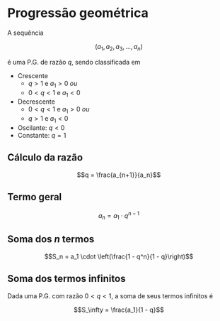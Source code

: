 # Progressão geométrica

A sequência

$$(a_1, a_2, a_3, \dots, a_n)$$

é uma P.G. de razão $q$, sendo classificada em

- Crescente
  - $q > 1$ e $a_1 > 0$ *ou*
  - $0 < q < 1$ e $a_1 < 0$
- Decrescente
  - $0 < q < 1$ e $a_1 > 0$ *ou*
  - $q > 1$ e $a_1 < 0$
- Oscilante: $q < 0$
- Constante: $q = 1$
  
## Cálculo da razão
$$q = \frac{a_{n+1}}{a_n}$$

## Termo geral
$$a_n = a_1 \cdot q^{n-1}$$

## Soma dos $n$ termos

$$S_n = a_1 \cdot \left(\frac{1 - q^n}{1 - q}\right)$$

## Soma dos termos infinitos

Dada uma P.G. com razão $0 < q < 1$, a soma de seus termos infinitos é

$$S_\infty = \frac{a_1}{1 - q}$$